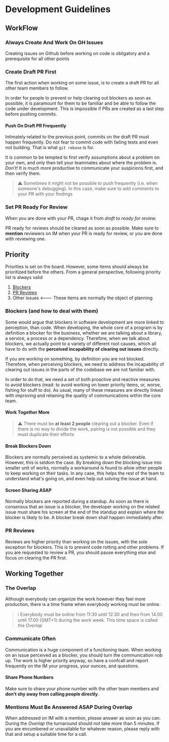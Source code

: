 # Development Guidelines

## WorkFlow

### Always Create And Work On GH Issues

Creating issues on Github before working on code is obligatory and a prerequisite for all other points

### Create Draft PR First

The first action when working on some issue, is to create a draft PR for all other team members to follow.

In order for people to prevent or help clearing out blockers as soon as possible, it is paramount for them to be familiar and be able to follow the code under development. This is impossible if PRs are created as a last step before pushing commits. 

#### Push On Draft PR Frequently

Intimately related to the previous point, commits on the draft PR must happen frequently. Do not fear to commit code with failing tests and even not building. That is what `git rebase` is for. 

It is common to be tempted to first verify assumptions about a problem on your own, and only then tell your teammates about where the problem is. _Don't!_ It is much more productive to communicate your suspicions first, and then verify them.

> :warning: Sometimes it might not be possible to push frequently \(i.e. when someone's debugging\). In this case, make sure to add comments to your PR with your findings

### Set PR Ready For Review

When you are done with your PR, chage it from _draft_ to _ready for review._ 

PR ready for reviews should be cleared as soon as possible. Make sure to **mention** reviewers on IM when your PR is ready for review, or you are done with reviewing one. 

## Priority

Priorities is set on the board. However, some items should always be prioritized before the others. From a general perspective, following priority list is always valid

1. [Blockers](#blockers-and-how-to-deal-with-them)
2. [PR Reviews](#pr-reviews)
3. Other issues     &lt;--- These items are normally the object of planning

### Blockers \(and how to deal with them\)

Some would argue that blockers in software development are more linked to perception, than code. When developing, the whole core of a program is by definition a blocker for the business, whether we are talking about a library, a service, a process or a dependency. Therefore, when we talk about blockers, we actually point to a variety of different root causes, which all have to do with the **perceived incapability of clearing out issues** directly.

If you are working on something, by definition you are not blocked. Therefore, when perceiving blockers, we need to address the incapability of clearing out issues in the parts of the codebase we are not familiar with. 

In order to do that, we need a set of both proactive and reactive measures to avoid blockers \(read: to avoid working on lower priority items, or, worse, fishing for stuff to do\). As usual, many of these measures are directly linked with improving and retaining the quality of communications within the core team.

#### Work Together More

> :warning: There must be **at least 2 people** clearing out a blocker. Even if there is no way to divide the work, pairing is not possible and they must duplicate their efforts

#### Break Blockers Down

Blockers are normally perceived as systemic to a whole deliverable. However, this is seldom the case. By breaking down the blocking issue into smaller unit of works, normally a workaround is found to allow other people to keep working on their tasks. In any case, this helps the rest of the team to understand what's going on, and even help out solving the issue at hand.

#### Screen Sharing ASAP

Normally blockers are reported during a standup. As soon as there is consensus that an issue is a blocker, the developer working on the related issue must share his screen at the end of the standup and explain where the blocker is likely to be. A blocker break down shall happen immediately after.

### PR Reviews

Reviews are higher priority than working on the issues, with the sole exception for blockers. This is to prevent code rotting and other problems. If you are requested to review a PR, you should pause everything else and focus on clearing the PR first. 

## Working Together

### The Overlap

Although everybody can organize the work however they feel more production, there is a time frame when everybody working must be online.

> :information_source: Everybody must be online from 11:30 until 12:30 and then from 14.00 until 17.00 \(GMT+1\) during the work week. This time space is called the _Overlap_ 

### Communicate Often

Communication is a huge component of a functioning team. When working on an issue perceived as a blocker, you should turn the communication nob up. The work is higher priority anyway, so have a confcall and report frequently on the IM your progress, your ounces, and questions.

#### Share Phone Numbers

Make sure to share your phone number with the other team members and **don't shy away from calling people directly**.

### Mentions Must Be Answered ASAP During Overlap

When addressed on IM with a mention, please answer as soon as you can. During the _Overlap_ the turnaround should not take more than 5 minutes. If you are encumbered or unavailable for whatever reason, please reply with that and setup a suitable time for a call. 
